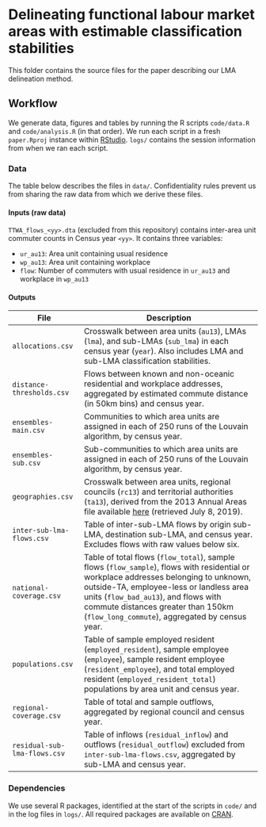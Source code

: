 # Delineating functional labour market areas with estimable classification stabilities

This folder contains the source files for the paper describing our LMA delineation method.

## Workflow

We generate data, figures and tables by running the R scripts `code/data.R` and `code/analysis.R` (in that order).
We run each script in a fresh `paper.Rproj` instance within [RStudio](https://www.rstudio.com/).
`logs/` contains the session information from when we ran each script.

### Data

The table below describes the files in `data/`.
Confidentiality rules prevent us from sharing the raw data from which we derive these files.

#### Inputs (raw data)

`TTWA_flows_<yy>.dta` (excluded from this repository) contains inter-area unit commuter counts in Census year `<yy>`.
It contains three variables:

* `ur_au13`: Area unit containing usual residence
* `wp_au13`: Area unit containing workplace
* `flow`: Number of commuters with usual residence in `ur_au13` and workplace in `wp_au13`

#### Outputs

File | Description
--- | ---
`allocations.csv` | Crosswalk between area units (`au13`), LMAs (`lma`), and sub-LMAs (`sub_lma`) in each census year (`year`). Also includes LMA and sub-LMA classification stabilities.
`distance-thresholds.csv` | Flows between known and non-oceanic residential and workplace addresses, aggregated by estimated commute distance (in 50km bins) and census year.
`ensembles-main.csv` | Communities to which area units are assigned in each of 250 runs of the Louvain algorithm, by census year.
`ensembles-sub.csv` | Sub-communities to which area units are assigned in each of 250 runs of the Louvain algorithm, by census year.
`geographies.csv` | Crosswalk between area units, regional councils (`rc13`) and territorial authorities (`ta13`), derived from the 2013 Annual Areas file available [here](http://archive.stats.govt.nz/browse_for_stats/Maps_and_geography/Geographic-areas/geographic-area-files.aspx) (retrieved July 8, 2019).
`inter-sub-lma-flows.csv` | Table of inter-sub-LMA flows by origin sub-LMA, destination sub-LMA, and census year. Excludes flows with raw values below six.
`national-coverage.csv` | Table of total flows (`flow_total`), sample flows (`flow_sample`), flows with residential or workplace addresses belonging to unknown, outside-TA, employee-less or landless area units (`flow_bad_au13`), and flows with commute distances greater than 150km (`flow_long_commute`), aggregated by census year.
`populations.csv` | Table of sample employed resident (`employed_resident`), sample employee (`employee`), sample resident employee (`resident_employee`), and total employed resident (`employed_resident_total`) populations by area unit and census year.
`regional-coverage.csv` | Table of total and sample outflows, aggregated by regional council and census year.
`residual-sub-lma-flows.csv` | Table of inflows (`residual_inflow`) and outflows (`residual_outflow`) excluded from `inter-sub-lma-flows.csv`, aggregated by sub-LMA and census year.

### Dependencies

We use several R packages, identified at the start of the scripts in `code/` and in the log files in `logs/`.
All required packages are available on [CRAN](https://cran.r-project.org/).
